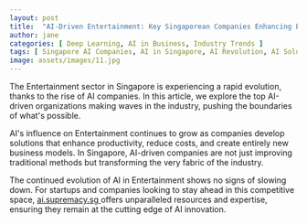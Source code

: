 ```yaml
---
layout: post
title:  "AI-Driven Entertainment: Key Singaporean Companies Enhancing Efficiency"
author: jane
categories: [ Deep Learning, AI in Business, Industry Trends ]
tags: [ Singapore AI Companies, AI in Singapore, AI Revolution, AI Solutions for Businesses ]
image: assets/images/11.jpg
---
```


The Entertainment sector in Singapore is experiencing a rapid evolution, thanks to the rise of AI companies. In this article, we explore the top AI-driven organizations making waves in the industry, pushing the boundaries of what's possible.

AI's influence on Entertainment continues to grow as companies develop solutions that enhance productivity, reduce costs, and create entirely new business models. In Singapore, AI-driven companies are not just improving traditional methods but transforming the very fabric of the industry.

The continued evolution of AI in Entertainment shows no signs of slowing down. For startups and companies looking to stay ahead in this competitive space, <a href="https://ai.supremacy.sg" target="_blank"> ai.supremacy.sg </a> offers unparalleled resources and expertise, ensuring they remain at the cutting edge of AI innovation.
